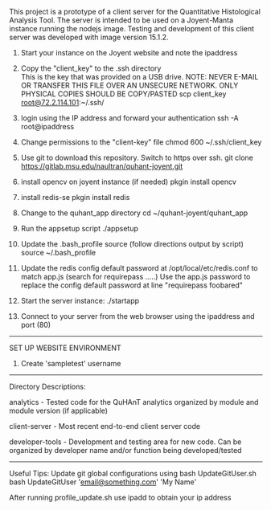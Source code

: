 This project is a prototype of a client server for the Quantitative Histological Analysis 
Tool. The server is intended to be used on a Joyent-Manta instance running the nodejs image. 
Testing and development of this client server was developed with image version 15.1.2.

1. Start your instance on the Joyent website and note the ipaddress

2. Copy the "client_key" to the .ssh directory  
   This is the key that was provided on a USB drive.
   NOTE: NEVER E-MAIL OR TRANSFER THIS FILE OVER AN UNSECURE NETWORK. 
	 ONLY PHYSICAL COPIES SHOULD BE COPY/PASTED
	scp client_key root@72.2.114.101:~/.ssh/

3. login using the IP address and forward your authentication
    	ssh -A root@ipaddress

4. Change permissions to the "client-key" file
	chmod 600 ~/.ssh/client_key

5. Use git to download this repository. Switch to https over ssh. 
	 git clone https://gitlab.msu.edu/naultran/quhant-joyent.git

6. install opencv on joyent instance (if needed)
	 pkgin install opencv 

7. install redis-se
         pkgin install redis

8. Change to the quhant_app directory
	cd ~/quhant-joyent/quhant_app

9. Run the appsetup script 
	./appsetup

10. Update the .bash_profile source (follow directions output by script)
	source ~/.bash_profile

11. Update the redis config default password at /opt/local/etc/redis.conf to match app.js (search for requirepass .....) 
	Use the app.js password to replace the config default password at line "requirepass foobared"


12. Start the server instance:
	./startapp

13. Connect to your server from the web browser using the ipaddress and port (80)

---
SET UP WEBSITE ENVIRONMENT

1. Create 'sampletest' username
 

---
Directory Descriptions:

   analytics - Tested code for the QuHAnT analytics organized by module and module version (if applicable)
   
   client-server - Most recent end-to-end client server code
   
   developer-tools - Development and testing area for new code. Can be organized by developer name and/or function being developed/tested

---
Useful Tips:
   Update git global configurations using bash UpdateGitUser.sh
      bash UpdateGitUser 'email@something.com' 'My Name'

   After running profile_update.sh use ipadd to obtain your ip address
